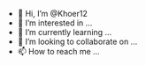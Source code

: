 - 👋 Hi, I’m @Khoer12
- 👀 I’m interested in ...
- 🌱 I’m currently learning ...
- 💞️ I’m looking to collaborate on ...
- 📫 How to reach me ...

<!---
Khoer12/Khoer12 is a ✨ special ✨ repository because its `khoer12.md` (this file) appears on your GitHub profile.
You can click the Preview link to take a look at your changes.
--->
